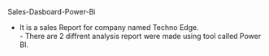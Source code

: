 Sales-Dasboard-Power-Bi
<br/>
- It is a sales Report for company named Techno Edge.
<br/> - There are 2 diffrent analysis report were made using tool called Power BI.

